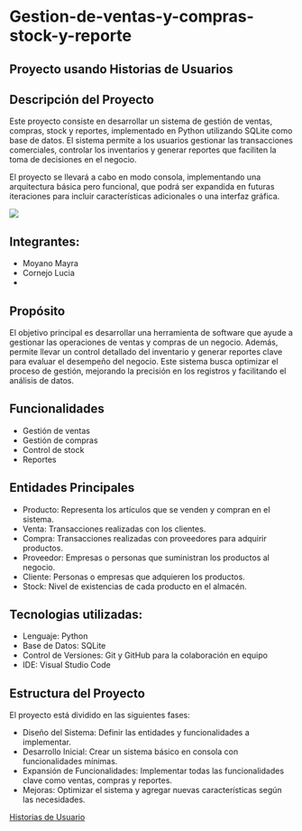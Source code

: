 <h1>Gestion-de-ventas-y-compras-stock-y-reporte</h1> 

<h2>Proyecto usando Historias de Usuarios</h2>
<section>
  <h2>Descripción del Proyecto</h2>
<p>Este proyecto consiste en desarrollar un sistema de gestión de ventas, compras, stock y reportes, implementado en Python utilizando SQLite como base de datos. El sistema permite a los usuarios gestionar las transacciones comerciales, controlar los inventarios y generar reportes que faciliten la toma de decisiones en el negocio.

El proyecto se llevará a cabo en modo consola, implementando una arquitectura básica pero funcional, que podrá ser expandida en futuras iteraciones para incluir características adicionales o una interfaz gráfica.</p>
</section>

<section>
  <img src="https://www.ceupe.com.ve/images/easyblog_articles/230/ges_proyec.png">
</section>

<h2>Integrantes: </h2>
<ul>
  <li>Moyano Mayra</li>
  <li>Cornejo Lucia</li>
  <li></li>
</ul>

<section>
  <h2>Propósito</h2>
  <p>El objetivo principal es desarrollar una herramienta de software que ayude a gestionar las operaciones de ventas y compras de un negocio. Además, permite llevar un control detallado del inventario y generar reportes clave para evaluar el desempeño del negocio. Este sistema busca optimizar el proceso de gestión, mejorando la precisión en los registros y facilitando el análisis de datos.</p>
</section>

<section>
  <h2>Funcionalidades</h2>
  <ul>
    <li>Gestión de ventas</li>
    <li>Gestión de compras</li>
     <li>Control de stock</li>
    <li>Reportes</li>
  </ul>
</section>

<section>
  <h2>Entidades Principales</h2>
  <ul>
    <li>Producto: Representa los artículos que se venden y compran en el sistema.</li>
    <li>Venta: Transacciones realizadas con los clientes.</li>
    <li>Compra: Transacciones realizadas con proveedores para adquirir productos.</li>
    <li>Proveedor: Empresas o personas que suministran los productos al negocio.</li>
    <li>Cliente: Personas o empresas que adquieren los productos.</li>
    <li>Stock: Nivel de existencias de cada producto en el almacén.</li>
  </ul>
</section>

<section>
  <h2>Tecnologias utilizadas:</h2>
  <ul>
    <li>Lenguaje: Python</li>
    <li>Base de Datos: SQLite</li>
    <li>Control de Versiones: Git y GitHub para la colaboración en equipo</li>
    <li>IDE: Visual Studio Code</li>
  </ul>
</section>

<section>
  <h2>Estructura del Proyecto</h2>
  <p>El proyecto está dividido en las siguientes fases:</p>
  <ul>
    <li>Diseño del Sistema: Definir las entidades y funcionalidades a implementar.</li>
    <li>Desarrollo Inicial: Crear un sistema básico en consola con funcionalidades mínimas.</li>
    <li>Expansión de Funcionalidades: Implementar todas las funcionalidades clave como ventas, compras y reportes.</li>
    <li>Mejoras: Optimizar el sistema y agregar nuevas características según las necesidades.</li>
  </ul>
</section>

<a href="https://chatgpt.com/share/66ed98e8-3624-8000-980e-a4a7b2100de9" target="_blank">Historias de Usuario</a>
